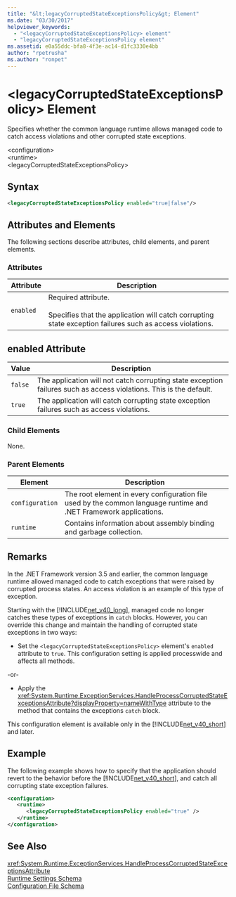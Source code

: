 ```yaml
---
title: "&lt;legacyCorruptedStateExceptionsPolicy&gt; Element"
ms.date: "03/30/2017"
helpviewer_keywords: 
  - "<legacyCorruptedStateExceptionsPolicy> element"
  - "legacyCorruptedStateExceptionsPolicy element"
ms.assetid: e0a55ddc-bfa8-4f3e-ac14-d1fc3330e4bb
author: "rpetrusha"
ms.author: "ronpet"
---
```

# &lt;legacyCorruptedStateExceptionsPolicy&gt; Element
Specifies whether the common language runtime allows managed code to catch access violations and other corrupted state exceptions.  

 \<configuration>  
\<runtime>  
\<legacyCorruptedStateExceptionsPolicy>  

## Syntax  

```xml  
<legacyCorruptedStateExceptionsPolicy enabled="true|false"/>  
```  

## Attributes and Elements  
 The following sections describe attributes, child elements, and parent elements.  

### Attributes  


|Attribute|Description|  
|---------------|-----------------|  
|`enabled`|Required attribute.<br /><br /> Specifies that the application will catch corrupting state exception failures such as access violations.|  

## enabled Attribute  


|Value|Description|  
|-----------|-----------------|  
|`false`|The application will not catch corrupting state exception failures such as access violations. This is the default.|  
|`true`|The application will catch corrupting state exception failures such as access violations.|  

### Child Elements  
 None.  

### Parent Elements  


|Element|Description|  
|-------------|-----------------|  
|`configuration`|The root element in every configuration file used by the common language runtime and .NET Framework applications.|  
|`runtime`|Contains information about assembly binding and garbage collection.|  

## Remarks  
 In the .NET Framework version 3.5 and earlier, the common language runtime allowed managed code to catch exceptions that were raised by corrupted process states. An access violation is an example of this type of exception.  

 Starting with the [!INCLUDE[net_v40_long](../../../../../includes/net-v40-long-md.md)], managed code no longer catches these types of exceptions in `catch` blocks. However, you can override this change and maintain the handling of corrupted state exceptions in two ways:  

- Set the `<legacyCorruptedStateExceptionsPolicy>` element's `enabled` attribute to `true`. This configuration setting is applied processwide and affects all methods.  

 -or-  

- Apply the <xref:System.Runtime.ExceptionServices.HandleProcessCorruptedStateExceptionsAttribute?displayProperty=nameWithType> attribute to the method that contains the exceptions `catch` block.  

 This configuration element is available only in the [!INCLUDE[net_v40_short](../../../../../includes/net-v40-short-md.md)] and later.  

## Example  
 The following example shows how to specify that the application should revert to the behavior before the [!INCLUDE[net_v40_short](../../../../../includes/net-v40-short-md.md)], and catch all corrupting state exception failures.  

```xml  
<configuration>  
   <runtime>  
      <legacyCorruptedStateExceptionsPolicy enabled="true" />  
   </runtime>  
</configuration>  
```  

## See Also  
 <xref:System.Runtime.ExceptionServices.HandleProcessCorruptedStateExceptionsAttribute>  
 [Runtime Settings Schema](../../../../../docs/framework/configure-apps/file-schema/runtime/index.md)  
 [Configuration File Schema](../../../../../docs/framework/configure-apps/file-schema/index.md)
